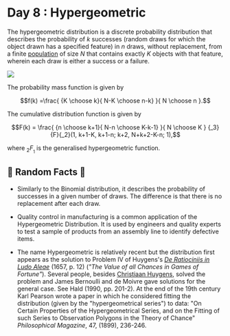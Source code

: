 # Day 8 : Hypergeometric

The hypergeometric distribution is a discrete probability distribution that describes the probability of $k$ successes (random draws for which the object drawn has a specified feature) in $n$ draws, without replacement, from a finite [population](https://en.wikipedia.org/wiki/Statistical_population) of size $N$  that contains exactly $K$ objects with that feature, wherein each draw is either a success or a failure.

![](../images/08_Hypergeometric.png)

The probability mass function is given by

$$f(k) =\frac{ {K \choose k}{ N-K \choose n-k} }{ N \choose n }.$$

The cumulative distribution function is given by

$$F(k) = \frac{ {n \choose k+1}{ N-n \choose K-k-1} }{ N \choose K } {_3}{F}{_2}(1, k+1-K, k+1-n; k+2, N+k+2-K-n; 1),$$

where ${_2}F_{_1}$ is the generalised hypergeometric function.

## 🔔 Random Facts 🔔

- Similarly to the Binomial distribution, it describes the probability of successes in a given number of draws. The difference is that there is no replacement after each draw.

- Quality control in manufacturing is a common application of the Hypergeometric Distribution. It is used by engineers and quality experts to test a sample of products from an assembly line to identify defective items.

- The name Hypergeometric is relatively recent but the distribution first appears as the solution to Problem IV of Huygens's [_De Ratiociniis in Ludo Aleae_](http://www.york.ac.uk/depts/maths/histstat/huygens.pdf) (1657, p. 12) (_"The Value of all Chances in Games of Fortune"_). Several people, besides [Christiaan Huygens](https://en.wikipedia.org/wiki/Christiaan_Huygens), solved the problem and James Bernoulli and de Moivre gave solutions for the general case. See Hald (1990, pp. 201-2). At the end of the 19th century Karl Pearson wrote a paper in which he considered fitting the distribution (given by the "hypergeometrical series") to data: "On Certain Properties of the Hypergeometrical Series, and on the Fitting of such Series to Observation Polygons in the Theory of Chance" _Philosophical Magazine_, 47, (1899), 236-246.
